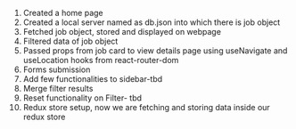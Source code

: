 1. Created a home page
2. Created a local server named as db.json into which there is job object
3. Fetched job object, stored and displayed on webpage
4. Filtered data of job object 
5. Passed props from job card to view details page using useNavigate and useLocation hooks from react-router-dom
6. Forms submission
7. Add few functionalities to sidebar-tbd
8. Merge filter results
9. Reset functionality on Filter- tbd
10. Redux store setup, now we are fetching and storing data inside our redux store